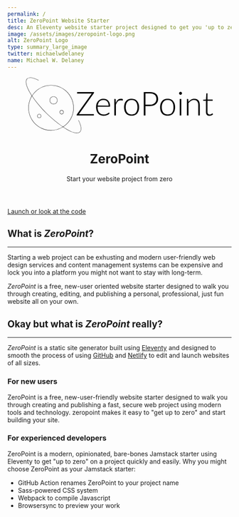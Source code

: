 ```yaml
---
permalink: /
title: ZeroPoint Website Starter
desc: An Eleventy website starter project designed to get you 'up to zero' and able to start working quickly. Designed for new users and professionals alike!
image: /assets/images/zeropoint-logo.png
alt: ZeroPoint Logo
type: summary_large_image
twitter: michaelwdelaney
name: Michael W. Delaney
---
```

<header>
  <figure class="logo">
    <svg xmlns="http://www.w3.org/2000/svg" viewBox="0 0 486.1 146.7" xml:space="preserve">
      <linearGradient id="ZeroPointGradient">
        <stop offset="10%" stop-color="#7950f2" />
        <stop offset="90%" stop-color="#f783ac" />
      </linearGradient>
      <path d="M66.5 21.8c31.8 0 57.7 25.9 57.7 57.7 0 20.5-10.7 38.5-26.8 48.7.2.2.4.3.7.4 16.2-10.4 26.9-28.5 26.9-49.1 0-32.2-26.2-58.4-58.4-58.4-20.7 0-38.8 10.8-49.2 27 .1.2.3.4.4.7 10.2-16.2 28.2-27 48.7-27zm0 115.3c-31.8 0-57.7-25.9-57.7-57.7 0-11 3.5-21.9 8.9-30.7-.1-.2-.3-.4-.4-.7-5.5 8.9-9.2 20.1-9.2 31.4 0 32.2 26.2 58.4 58.4 58.4 11.3 0 22.5-3.7 31.5-9.3-.2-.1-.4-.3-.7-.4-8.7 5.5-19.7 9-30.8 9zm270.7-93.5c-3.6-3.1-8.9-4.6-16-4.6h-15.6v60.3h4.4V75h11.2c3.3 0 6.3-.4 8.9-1.3s4.9-2.1 6.7-3.8c1.8-1.6 3.3-3.5 4.3-5.7s1.5-4.6 1.5-7.3c0-5.8-1.8-10.2-5.4-13.3zm-.2 19.1c-.8 1.8-1.9 3.3-3.4 4.6s-3.2 2.3-5.3 3.1c-2.1.7-4.5 1.1-7.1 1.1H310V42.4h11.2c5.7 0 9.9 1.3 12.7 3.8s4.3 6.1 4.3 10.7c0 2-.4 4-1.2 5.8zm44.4-.6c-1.6-1.9-3.7-3.4-6.1-4.4s-5.1-1.6-8.2-1.6-5.8.5-8.2 1.6c-2.4 1-4.4 2.5-6.1 4.4-1.7 1.9-2.9 4.2-3.8 6.9-.9 2.7-1.3 5.7-1.3 9s.4 6.3 1.3 9 2.1 5 3.8 6.9c1.7 1.9 3.7 3.4 6.1 4.4s5.1 1.5 8.2 1.5 5.8-.5 8.2-1.5 4.4-2.5 6.1-4.4c1.6-1.9 2.9-4.2 3.8-6.9.9-2.7 1.3-5.7 1.3-9s-.4-6.3-1.3-9-2.2-5-3.8-6.9zm0 23.6c-.6 2.3-1.6 4.2-2.8 5.9-1.3 1.6-2.8 2.9-4.7 3.7-1.9.9-4.1 1.3-6.6 1.3s-4.7-.4-6.6-1.3-3.5-2.1-4.7-3.7-2.2-3.6-2.9-5.9c-.6-2.3-1-4.9-1-7.7s.3-5.4 1-7.7c.6-2.3 1.6-4.3 2.9-5.9 1.3-1.6 2.8-2.9 4.7-3.8 1.9-.9 4.1-1.3 6.6-1.3s4.7.4 6.6 1.3c1.9.9 3.5 2.1 4.7 3.8 1.3 1.6 2.2 3.6 2.8 5.9.6 2.3.9 4.9.9 7.7 0 2.9-.3 5.4-.9 7.7zM213.8 61c-1.5-1.6-3.3-2.8-5.3-3.6s-4.3-1.2-6.7-1.2c-3 0-5.7.5-8.1 1.6-2.4 1.1-4.4 2.5-6 4.4s-2.9 4.1-3.8 6.7c-.9 2.6-1.3 5.4-1.3 8.4 0 3.6.5 6.8 1.4 9.6.9 2.8 2.2 5.2 3.9 7.1s3.8 3.4 6.1 4.4c2.4 1 5 1.5 7.9 1.5 1.6 0 3.2-.2 4.8-.5s3.1-.7 4.4-1.3c1.4-.5 2.6-1.2 3.8-1.9 1.1-.7 2-1.5 2.7-2.4l-1.1-1.4c-.2-.3-.5-.4-.9-.4-.3 0-.7.2-1.4.7-.6.5-1.5 1-2.5 1.6-1.1.6-2.4 1.1-3.9 1.6-1.6.5-3.4.7-5.5.7-2.4 0-4.5-.4-6.5-1.2-1.9-.8-3.6-2.1-4.9-3.7-1.4-1.6-2.4-3.7-3.2-6.1-.7-2.4-1.1-5.2-1.1-8.4v-.8h30.9c.4 0 .7-.1.9-.3s.3-.7.3-1.3c0-3-.4-5.6-1.3-7.9-.9-2.4-2.1-4.3-3.6-5.9zm-26.9 12.8c.3-2.2.8-4.2 1.5-6 .8-1.8 1.8-3.3 3-4.6 1.3-1.3 2.8-2.3 4.5-2.9 1.7-.7 3.7-1 5.9-1 1.9 0 3.7.3 5.3 1s3 1.6 4.2 2.9c1.2 1.3 2.1 2.8 2.7 4.6.6 1.8 1 3.8 1 6.1l-28.1-.1zm60-17.7c-1.6 0-3.1.2-4.5.7s-2.6 1.2-3.7 2.2c-1.1.9-2.1 2.1-2.9 3.4-.8 1.4-1.6 2.9-2.2 4.6l-.3-8.9c-.1-.5-.2-.8-.4-1s-.5-.3-1-.3h-2.2v42.4h4.1V71.8c.6-1.9 1.3-3.6 2.1-5.1s1.6-2.7 2.6-3.7 2.1-1.7 3.4-2.2c1.3-.5 2.7-.7 4.4-.7 1.1 0 2.1.1 2.8.3s1.2.3 1.6.3c.4 0 .7-.2.8-.7l.3-2.8c-.7-.4-1.4-.7-2.3-.8-.9-.2-1.8-.3-2.6-.3zm-109.6 55.3c-.2.1-.3.3-.2.5 7 13.8 8.4 24.4 3.8 29.1-2 2-4.7 3-8.2 3-8.9 0-21.7-6.5-34.7-15.3-.2.1-.4.3-.7.4 13.2 8.9 26.3 15.6 35.3 15.6 3.7 0 6.6-1.1 8.7-3.2 4.9-4.9 3.6-15.6-3.6-29.9 0-.3-.2-.3-.4-.2zM93.9 85.5c-2.9 0-5.2 2.3-5.2 5.2 0 2.9 2.3 5.2 5.2 5.2 2.9 0 5.2-2.3 5.2-5.2.1-2.8-2.3-5.2-5.2-5.2zm0 9.7c-2.5 0-4.5-2-4.5-4.5s2-4.5 4.5-4.5 4.5 2 4.5 4.5-2 4.5-4.5 4.5zm39.8-52.6h37.8l-38.4 53.6c-.1.2-.3.5-.4.7-.1.2-.1.5-.1.8v1.6H177v-3.7h-38.6l38.3-53.4c.4-.6.6-1.2.6-1.7V39h-43.6v3.6zM483 94.2c-.2-.3-.5-.4-.7-.4s-.5.1-.8.4-.8.6-1.3 1-1.2.7-1.9 1c-.7.3-1.6.4-2.6.4-.8 0-1.6-.1-2.3-.4-.7-.3-1.3-.7-1.9-1.2-.5-.5-.9-1.2-1.2-2.1-.3-.8-.4-1.8-.4-3V61.2h13.4v-3h-13.4V42H468c-.3 0-.6.1-.7.3-.2.2-.3.4-.3.7l-1 15.2-7.2.5v1.6c0 .3.1.6.3.7.2.2.5.3.8.3h6.1v29c0 3.3.8 5.8 2.4 7.4s3.8 2.4 6.7 2.4c1.8 0 3.5-.4 5.2-1.1s3-1.7 4.1-2.9l-1.4-1.9zm-36.2-33.7c-1.2-1.4-2.6-2.5-4.4-3.2s-3.8-1.1-6.2-1.1c-3.2 0-6 .7-8.6 2.2s-4.8 3.4-6.8 5.9l-.4-6.4c-.1-.7-.5-1.1-1.2-1.1h-2.3v42.4h4.1V67.4c1.9-2.5 4-4.5 6.4-5.9s5-2.1 7.7-2.1c3.7 0 6.5 1.1 8.3 3.4 1.8 2.3 2.7 5.4 2.7 9.4v27.1h4.1V72.2c0-2.5-.3-4.7-.9-6.7-.5-2-1.4-3.6-2.5-5zm-158.3 1.6c-1.6-1.9-3.7-3.4-6.1-4.4s-5.1-1.6-8.2-1.6c-3 0-5.8.5-8.2 1.6-2.4 1-4.4 2.5-6.1 4.4-1.7 1.9-2.9 4.2-3.8 6.9-.9 2.7-1.3 5.7-1.3 9s.4 6.3 1.3 9 2.1 5 3.8 6.9 3.7 3.4 6.1 4.4 5.1 1.5 8.2 1.5c3 0 5.8-.5 8.2-1.5 2.4-1 4.4-2.5 6.1-4.4 1.6-1.9 2.9-4.2 3.8-6.9.9-2.7 1.3-5.7 1.3-9s-.4-6.3-1.3-9-2.2-5-3.8-6.9zm-.1 23.6c-.6 2.3-1.6 4.2-2.8 5.9-1.3 1.6-2.8 2.9-4.7 3.7-1.9.9-4.1 1.3-6.6 1.3s-4.7-.4-6.6-1.3-3.5-2.1-4.7-3.7c-1.3-1.6-2.2-3.6-2.9-5.9s-1-4.9-1-7.7.3-5.4 1-7.7c.6-2.3 1.6-4.3 2.9-5.9 1.3-1.6 2.8-2.9 4.7-3.8 1.9-.9 4.1-1.3 6.6-1.3s4.7.4 6.6 1.3c1.9.9 3.5 2.1 4.7 3.8 1.3 1.6 2.2 3.6 2.8 5.9.6 2.3.9 4.9.9 7.7.1 2.9-.3 5.4-.9 7.7zm110-28.9h4v42.4h-4V56.8zm-396-44c0-3.4.9-5.9 2.6-7.7C9.7.4 20.3 1.8 34.1 8.9c.2.1.4 0 .5-.2s0-.4-.2-.5C20.1.9 9.5-.4 4.5 4.6c-1.8 1.8-2.8 4.6-2.8 8.2 0 8.6 5.6 21.4 15.2 36 .1-.2.3-.4.4-.7C7.9 33.8 2.4 21.2 2.4 12.8zM36 95.4c-2.8 0-5.1 2.3-5.1 5.1s2.3 5.1 5.1 5.1 5.1-2.3 5.1-5.1-2.3-5.1-5.1-5.1zm0 9.5c-2.4 0-4.4-2-4.4-4.4s2-4.4 4.4-4.4 4.4 2 4.4 4.4-2 4.4-4.4 4.4zM17.3 48.1c-.1.2-.3.4-.4.7 9 13.6 21.9 29.4 36.5 43.9 9.4 9.4 27.1 24.9 44 36.4.2-.1.4-.3.7-.4-16.9-11.5-34.7-27-44.1-36.5-14.7-14.7-27.7-30.5-36.7-44.1zm55.7 2c-5.5 0-10 4.5-10 10s4.5 10 10 10 10-4.5 10-10-4.5-10-10-10zm0 19.3c-5.1 0-9.3-4.2-9.3-9.3s4.2-9.3 9.3-9.3 9.3 4.2 9.3 9.3-4.2 9.3-9.3 9.3zm330.1-29.9c-.3-.3-.7-.6-1.2-.8s-.9-.3-1.5-.3c-.5 0-1 .1-1.4.3-.5.2-.9.5-1.2.8-.3.3-.6.7-.8 1.2s-.3 1-.3 1.5.1 1 .3 1.4c.2.4.5.8.8 1.2.3.3.7.6 1.2.8s.9.3 1.4.3 1-.1 1.5-.3.9-.5 1.2-.8c.3-.3.6-.7.8-1.2.2-.4.3-.9.3-1.4s-.1-1-.3-1.5c-.2-.4-.5-.8-.8-1.2z"/>
    </svg>
  </figure>
  <h1 class="visually-hidden">ZeroPoint</h1>
  <p class="lead">Start your website project from zero</p>
</header>

<section class="get-started">
  <a class="button button-launch" href="https://github.com/MWDelaney/ZeroPoint/generate">
    Launch
  </a> 
  <a class="button button-code" href="https://github.com/MWDelaney/ZeroPoint">or look at the code</a>
</section>

<section class="what">
  <h2>What is <em>ZeroPoint</em>?</h2>
  <hr>
  <p>
    Starting a web project can be exhusting and modern user-friendly web design services and content management systems can be expensive and lock you into a platform you might not want to stay with long-term.
  </p>
  <p><em>ZeroPoint</em> is a free, new-user oriented website starter designed to walk you through creating, editing, and publishing a personal, professional, just fun website all on your own.</p>
</section>

<section class="what-really">
  <h2>Okay but what is <em>ZeroPoint</em> really?</h2>
  <hr>
  <p>
  <em>ZeroPoint</em> is a static site generator built using <a href="https://eleventy.dev">Eleventy</a> and designed to smooth the process of using <a href="https://github.com">GitHub</a> and <a href="http://netlify.com">Netlify<a> to edit and launch websites of all sizes.

  <h3>For new users</h3>
  <p>ZeroPoint is a free, new-user-friendly website starter designed to walk you through creating and publishing a fast, secure web project using modern tools and technology. zeropoint makes it easy to "get up to zero" and start building your site.</p>

  <h3>For experienced developers</h3>
  <p>ZeroPoint is a modern, opinionated, bare-bones Jamstack starter using Eleventy to get "up to zero" on a project quickly and easily. Why you might choose ZeroPoint as your Jamstack starter:</p>
  <ul>
    <li>GitHub Action renames ZeroPoint to your project name</li>
    <li>Sass-powered CSS system</li>
    <li>Webpack to compile Javascript</li>
    <li>Browsersync to preview your work</li>
</section>
